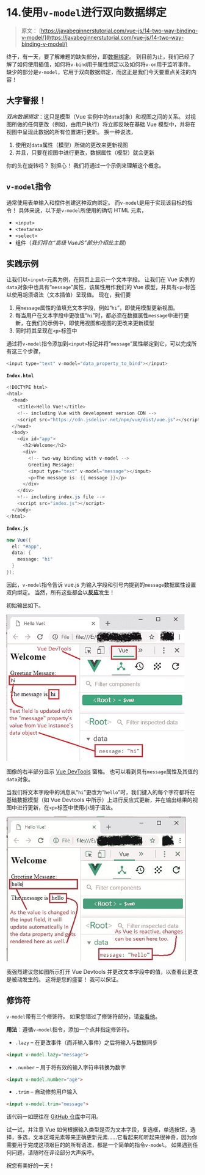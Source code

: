 # 14.使用`v-model`进行双向数据绑定

> 原文： [https://javabeginnerstutorial.com/vue-js/14-two-way-binding-v-model/](https://javabeginnerstutorial.com/vue-js/14-two-way-binding-v-model/)

终于，有一天，要了解难题的缺失部分，即[数据绑定](https://javabeginnerstutorial.com/vue-js/5-data-binding-p1/)。 到目前为止，我们已经了解了如何使用插值，如何将`v-bind`用于属性绑定以及如何将`v-on`用于监听事件。 缺少的部分是`v-model`，它用于双向数据绑定，而这正是我们今天要重点关注的内容！

## 大字警报！

*双向数据绑定*：这只是模型（Vue 实例中的`data`对象）和视图之间的关系。 对视图所做的任何更改（例如，由用户执行）将立即反映在基础 Vue 模型中，并将在视图中呈现此数据的所有位置进行更新。 换一种说法，

1.  使用对`data`属性（模型）所做的更改来更新视图
2.  并且，只要在视图中进行更改，数据属性（模型）就会更新

你的头在旋转吗？ 别担心！ 我们将通过一个示例来理解这个概念。

## `v-model`指令

通常使用表单输入和控件创建这种双向绑定。 而`v-model`是用于实现该目标的指令！ 具体来说，以下是`v-model`所使用的确切 HTML 元素，

*   `<input>`
*   `<textarea>`
*   `<select>`
*   组件（*我们将在“高级 VueJS”部分介绍此主题*）

## 实践示例

让我们以`<input>`元素为例，在网页上显示一个文本字段。 让我们在 Vue 实例的`data`对象中也具有“`message`”属性，该属性用作我们的 Vue 模型，并具有`<p>`标签以使用胡须语法（文本插值）呈现值。 现在，我们要

1.  用`message`属性的值填充文本字段，例如“`hi`”，即使用模型更新视图。
2.  每当用户在文本字段中更改值“`hi`”时，都必须在数据属性`message`中进行更新，在我们的示例中，即使用视图和视图的更改来更新模型
3.  同时将其呈现在`<p>`标签中

通过将`v-model`指令添加到`<input>`标记并将“`message`”属性绑定到它，可以完成所有这三个步骤，

```java
<input type="text" v-model="data_property_to_bind"></input>
```

**`Index.html`**

```java
<!DOCTYPE html>
<html>
  <head>
    <title>Hello Vue!</title>
    <!-- including Vue with development version CDN -->
    <script src="https://cdn.jsdelivr.net/npm/vue/dist/vue.js"></script>
  </head>
  <body>
    <div id="app">
      <h2>Welcome</h2>
      <div>
        <!-- two-way binding with v-model -->
        Greeting Message:
        <input type="text" v-model="message"></input> 
        <p>The message is: {{ message }}</p>
      </div>
    </div>
    <!-- including index.js file -->
    <script src="index.js"></script>
  </body>
</html>
```

**`Index.js`**

```java
new Vue({
  el: "#app",
  data: {
    message: "hi"
  }
});
```

因此，`v-model`指令告诉 vue.js 为输入字段和引号内提到的`message`数据属性设置双向绑定。 当然，所有这些都会以**反应**发生！

初始输出如下。

![v-model initial output](img/1fbc5015295fc979e5e228f95c136712.png)

图像的右半部分显示 [Vue DevTools](https://javabeginnerstutorial.com/vue-js/4-vue-devtools-setup/) 窗格。 也可以看到具有`message`属性及其值的`data`对象。

当我们将文本字段中的消息从“`hi`”更改为“`hello`”时，我们键入的每个字符都将在基础数据模型（如 Vue Devtools 中所示）上进行反应式更新，并在输出结果的视图中进行更新，在`<p>`标签中使用小胡子语法。

![reactivity with v-model](img/39c5c156976147d4e25ea3115a06f7e9.png)

我强烈建议您如图所示打开 Vue Devtools 并更改文本字段中的值，以查看此更改是被动发生的。 这将是您的盛宴！ 我可以保证。

## 修饰符

`v-model`带有三个修饰符。 如果您错过了修饰符部分，请[查看他](https://javabeginnerstutorial.com/vue-js/11-listening-to-dom-events-and-event-modifiers/)。

**用法**：遵循`v-model`指令，添加一个点并指定修饰符。

*   `.lazy` – 在更改事件（而非输入事件）之后将输入与数据同步

```html
<input v-model.lazy="message">
```

*   `.number` – 用于将有效的输入字符串转换为数字

```html
<input v-model.number="age">
```

*   `.trim` – 自动修剪用户输入

```html
<input v-model.trim="message">
```

该代码一如既往在 [GitHub 仓库](https://github.com/JBTAdmin/vuejs)中可用。

试一试，并注意 Vue 如何根据输入类型是否为文本字段，复选框，单选按钮，选择，多选，文本区域元素等来正确更新元素……它看起来和听起来很神奇，因为你需要用于完成这项艰巨的的所有语法，都是一个简单的指令`v-model`。 如果遇到任何问题，请随时在评论部分大声疾呼。

祝您有美好的一天！
